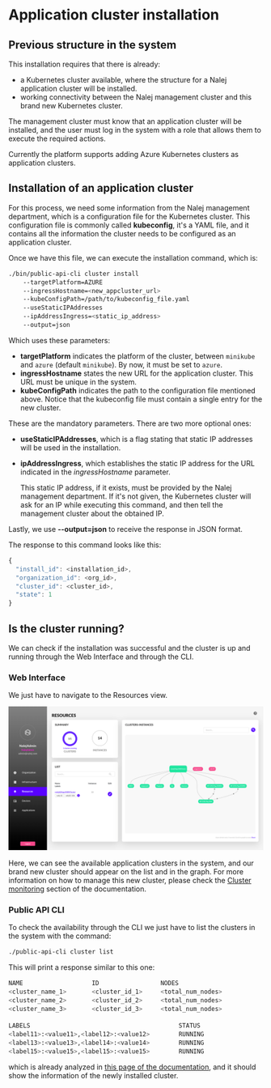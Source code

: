 # Application cluster installation

## Previous structure in the system

This installation requires that there is already:

* a Kubernetes cluster available, where the structure for a Nalej application cluster will be installed.
* working connectivity between the Nalej management cluster and this brand new Kubernetes cluster.

The management cluster must know that an application cluster will be installed, and the user must log in the system with a role that allows them to execute the required actions.

Currently the platform supports adding Azure Kubernetes clusters as application clusters.

## Installation of an application cluster

For this process, we need some information from the Nalej management department, which is a configuration file for the Kubernetes cluster. This configuration file is commonly called **kubeconfig**, it's a YAML file, and it contains all the information the cluster needs to be configured as an application cluster.

Once we have this file, we can execute the installation command, which is:

```bash
./bin/public-api-cli cluster install 
    --targetPlatform=AZURE 
    --ingressHostname=<new_appcluster_url> 
    --kubeConfigPath=/path/to/kubeconfig_file.yaml 
    --useStaticIPAddresses 
    --ipAddressIngress=<static_ip_address>
    --output=json
```

Which uses these parameters:

* **targetPlatform** indicates the platform of the cluster, between `minikube` and  `azure` \(default `minikube`\). By now, it must be set to `azure`.
* **ingressHostname** states the new URL for the application cluster. This URL must be unique in the system.
* **kubeConfigPath** indicates the path to the configuration file mentioned above. Notice that the kubeconfig file must contain a single entry for the new cluster.

These are the mandatory parameters. There are two more optional ones:

* **useStaticIPAddresses**, which is a flag stating that static IP addresses will be used in the installation.
* **ipAddressIngress**, which establishes the static IP address for the URL indicated in the _ingressHostname_ parameter.

  This static IP address, if it exists, must be provided by the Nalej management department. If it's not given, the Kubernetes cluster will ask for an IP while executing this command, and then tell the management cluster about the obtained IP.

Lastly, we use **--output=json** to receive the response in JSON format.

The response to this command looks like this:

```javascript
{
  "install_id": <installation_id>,
  "organization_id": <org_id>,
  "cluster_id": <cluster_id>,
  "state": 1
}
```

## Is the cluster running?

We can check if the installation was successful and the cluster is up and running through the Web Interface and through the CLI.

### Web Interface

We just have to navigate to the Resources view.

![](../.gitbook/assets/resourcesredcolor.png)

Here, we can see the available application clusters in the system, and our brand new cluster should appear on the list and in the graph. For more information on how to manage this new cluster, please check the [Cluster monitoring](resources-1.md) section of the documentation.

### Public API CLI

To check the availability through the CLI we just have to list the clusters in the system with the command:

```bash
./public-api-cli cluster list
```

This will print a response similar to this one:

```bash
NAME                   ID                 NODES   
<cluster_name_1>       <cluster_id_1>     <total_num_nodes>
<cluster_name_2>       <cluster_id_2>     <total_num_nodes>
<cluster_name_3>       <cluster_id_3>     <total_num_nodes>

LABELS                                         STATUS
<label11>:<value11>,<label12>:<value12>        RUNNING
<label13>:<value13>,<label14>:<value14>        RUNNING
<label15>:<value15>,<label15>:<value15>        RUNNING
```

which is already analyzed in [this page of the documentation](resources-1.md), and it should show the information of the newly installed cluster.

